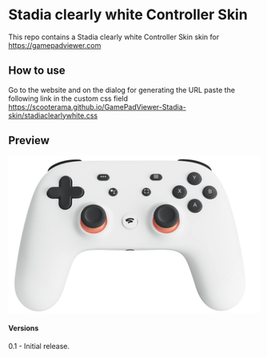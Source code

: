 # Stadia clearly white Controller Skin

This repo contains a Stadia clearly white Controller Skin skin for https://gamepadviewer.com

## How to use

Go to the website and on the dialog for generating the URL paste the following link in the custom css field  
https://scooterama.github.io/GamePadViewer-Stadia-skin/stadiaclearlywhite.css

## Preview

![Alt text](preview.png?raw=true "Preview")

#### Versions

0.1 - Initial release.
